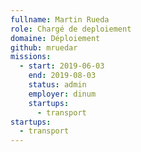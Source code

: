 ```yaml
---
fullname: Martin Rueda
role: Chargé de deploiement
domaine: Déploiement
github: mruedar
missions:
  - start: 2019-06-03
    end: 2019-08-03
    status: admin
    employer: dinum
    startups:
      - transport
startups:
  - transport
---
```


